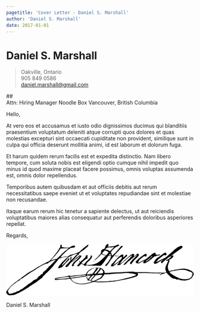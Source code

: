 ```yaml
---
pagetitle: 'Cover Letter - Daniel S. Marshall'
author: 'Daniel S. Marshall'
date: 2017-01-01
---
```


# Daniel S. Marshall
> Oakville, Ontario  
> 905 849 0586  
> daniel.marshall@gmail.com  

<div class="divider">
##  
</div>

<div class="address">
Attn: Hiring Manager  
Noodle Box  
Vancouver, British Columbia  
</div>
 
Hello,

At vero eos et accusamus et iusto odio dignissimos ducimus qui
blanditiis praesentium voluptatum deleniti atque corrupti quos dolores
et quas molestias excepturi sint occaecati cupiditate non provident,
similique sunt in culpa qui officia deserunt mollitia animi, id est
laborum et dolorum fuga.

Et harum quidem rerum facilis est et expedita distinctio. Nam libero
tempore, cum soluta nobis est eligendi optio cumque nihil impedit quo
minus id quod maxime placeat facere possimus, omnis voluptas assumenda
est, omnis dolor repellendus. 

Temporibus autem quibusdam et aut officiis debitis aut rerum
necessitatibus saepe eveniet ut et voluptates repudiandae sint et
molestiae non recusandae.

Itaque earum rerum hic tenetur a sapiente delectus, ut aut reiciendis
voluptatibus maiores alias consequatur aut perferendis doloribus
asperiores repellat.

Regards,

![](static/sig.png)

Daniel S. Marshall
